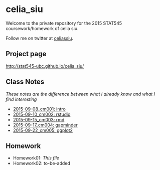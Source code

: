 # celia_siu
Welcome to the private repository for the 2015 STAT545 coursework/homework of celia siu.

Follow me on twitter at [celiassiu](https://twitter.com/celiassiu).

## Project page
http://stat545-ubc.github.io/celia_siu/

## Class Notes
_These notes are the difference between what I already know and what I find interesting_

- [2015-09-08_cm001: intro](classnotes/2015-09-08-cm001-intro.md)
- [2015-09-10_cm002: rstudio](classnotes/2015-09-10-cm002-rstudio.md)
- [2015-09-15_cm003: rmd](classnotes/2015-09-15-cm003-rmd.md)
- [2015-09-17_cm004: gapminder](classnotes/2015-09-17-cm004-gapminder.md)
- [2015-09-22_cm005: ggplot2](classnotes/2015-09-22-cm005-ggplot2.md)

## Homework
- Homework01: *This file*
- Homework02: to-be-added
